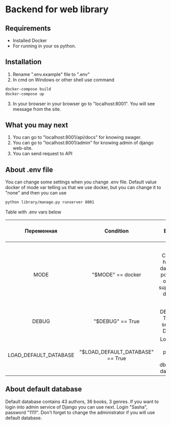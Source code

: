 # Backend for web library
## Requirements
- Installed Docker
- For running in your os python.

## Installation
1. Rename ".env.example" file to ".env"
2. In cmd on Windows or other shell use command
```bash
docker-compose build
docker-compose up
```
3. In your browser in your browser go to "localhost:8001". You will see message from the site.
## What you may next
1. You can go to "localhost:8001/api/docs" for knowing swager. 
2. You can go to "localhost:8001/admin" for knowing admin of django web-site.
3. You can send request to API
## About .env file
You can change some settings when you change .env file.
Default value docker of mode var telling us that we use docker, but you can change it to "none" and then you can use 
```bash
python library/manage.py runserver 8001
```
Table with .env vars below

|     **Переменная**    |           **Condition**          |                        **Effect**                        | **Effect, if condition is false**                                                           |
|:---------------------:|:--------------------------------:|:--------------------------------------------------------:|---------------------------------------------------------------------------------------------|
| MODE                  | "$MODE" == docker                | Change host of database postgres on one supported docker | Change host of database postgres on one supported default os which has postgres application |
| DEBUG                 | "$DEBUG" == True                 | DEBUG = True in settings Django                          | DEBUG = False in settings Django                                                            |
| LOAD_DEFAULT_DATABASE | "$LOAD_DEFAULT_DATABASE" == True | Load test data packet from db.json in database           | Switch off loading test data in database                                                    |

## About default database
Default database contains 43 authors, 36 books, 3 genres.
If you want to login into admin service of Django you can use next. Login "Sasha", password "1111". Don't forget to change the administrator if you will use default database.